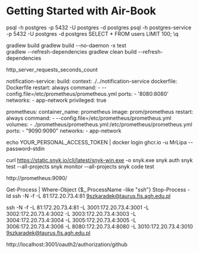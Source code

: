 # Getting Started with Air-Book

psql -h postgres -p 5432 -U postgres -d postgres 
psql -h postgres-service -p 5432 -U postgres -d postgres 
SELECT * FROM users LIMIT 100;
\q


gradlew build
gradlew build --no-daemon -x test  
gradlew --refresh-dependencies
gradlew clean build --refresh-dependencies

http_server_requests_seconds_count

  notification-service:
    build:
      context: ./../notification-service
      dockerfile: Dockerfile
    restart: always
    command:
      - --config.file=/etc/prometheus/prometheus.yml
    ports:
      - '8080:8080'
    networks: 
      - app-network
    privileged: true

  prometheus:
    container_name: prometheus
    image: prom/prometheus
    restart: always
    command:
      - --config.file=/etc/prometheus/prometheus.yml
    volumes:
      - ./prometheus/prometheus.yml:/etc/prometheus/prometheus.yml
    ports:
      - "9090:9090"
    networks: 
      - app-network

 


echo YOUR_PERSONAL_ACCESS_TOKEN | docker login ghcr.io -u MrLipa --password-stdin


curl https://static.snyk.io/cli/latest/snyk-win.exe -o snyk.exe
snyk auth
snyk test --all-projects
snyk monitor --all-projects
snyk code test


http://prometheus:9090/

Get-Process | Where-Object {$_.ProcessName -like "*ssh*"}
Stop-Process -Id
ssh -N -f -L 81:172.20.73.4:81 9szkaradek@taurus.fis.agh.edu.pl

ssh -N -f -L 81:172.20.73.4:81 -L 3001:172.20.73.4:3001 -L 3002:172.20.73.4:3002 -L 3003:172.20.73.4:3003 -L 3004:172.20.73.4:3004 -L 3005:172.20.73.4:3005 -L 3006:172.20.73.4:3006 -L 8080:172.20.73.4:8080 -L 3010:172.20.73.4:3010 9szkaradek@taurus.fis.agh.edu.pl

http://localhost:3001/oauth2/authorization/github




